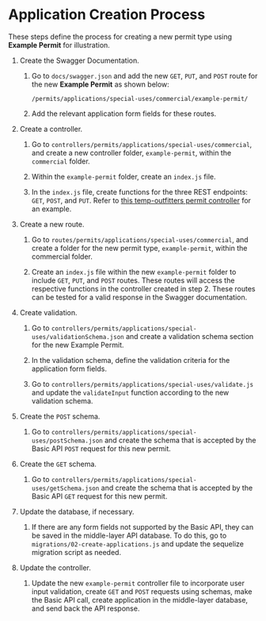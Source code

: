# Application Creation Process

These steps define the process for creating a new permit type using **Example Permit** for illustration.

1. Create the Swagger Documentation.

	1. Go to `docs/swagger.json` and add the new `GET`, `PUT`, and `POST` route for the new **Example Permit** as shown below:
	
		`/permits/applications/special-uses/commercial/example-permit/`
    
	2. Add the relevant application form fields for these routes. 
	
2. Create a controller.

	1. Go to `controllers/permits/applications/special-uses/commercial`, and create a new controller folder, `example-permit`, within the `commercial` folder.
	
	2. Within the `example-permit` folder, create an `index.js` file.

	3. In the `index.js` file, create functions for the three REST endpoints: `GET`, `POST`, and `PUT`. Refer to [this temp-outfitters permit controller](https://github.com/18F/fs-middlelayer-api/blob/master/controllers/permits/special-uses/commercial/outfitters/index.js) for an example.

3. Create a new route.
	
	1. Go to `routes/permits/applications/special-uses/commercial`, and create a folder for the new permit type, `example-permit`, within the commercial folder.
	
	2. Create an `index.js` file within the new `example-permit` folder to include `GET`, `PUT`, and `POST` routes. These routes will access the respective functions in the controller created in step 2. These routes can be tested for a valid response in the Swagger documentation.
 
4. Create validation.

	1. Go to `controllers/permits/applications/special-uses/validationSchema.json` and create a validation schema section for the new Example Permit.

	2. In the validation schema, define the validation criteria for the application form fields.
	
	3. Go to `controllers/permits/applications/special-uses/validate.js` and update the `validateInput` function according to the new validation schema.

5. Create the `POST` schema.

	1. Go to `controllers/permits/applications/special-uses/postSchema.json` and create the schema that is accepted by the Basic API `POST` request for this new permit.

6. Create the `GET` schema.

	1. Go to `controllers/permits/applications/special-uses/getSchema.json` and create the schema that is accepted by the Basic API `GET` request for this new permit.

7. Update the database, if necessary.

	1. If there are any form fields not supported by the Basic API, they can be saved in the middle-layer API database. To do this, go to `migrations/02-create-applications.js` and update the sequelize migration script as needed.

8. Update the controller.

	1. Update the new `example-permit` controller file to incorporate user input validation, create `GET` and `POST` requests using schemas, make the Basic API call, create application in the middle-layer database, and send back the API response. 
